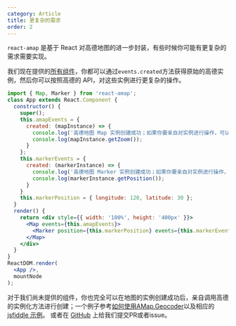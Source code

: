 ```yaml
---
category: Article
title: 更复杂的需求
order: 2
---
```


`react-amap` 是基于 React 对高德地图的进一步封装，有些时候你可能有更复杂的需求需要实现。

我们现在提供的[所有组件](/components/about)，你都可以通过`events.created`方法获得原始的高德实例，然后你可以按照高德的 API，对这些实例进行更复杂的操作。

```jsx
import { Map, Marker } from 'react-amap';
class App extends React.Component {
  constructor() {
    super();
    this.amapEvents = {
      created: (mapInstance) => {
        console.log('高德地图 Map 实例创建成功；如果你要亲自对实例进行操作，可以从这里开始。比如：');
        console.log(mapInstance.getZoom());
      }
    };
    this.markerEvents = {
      created: (markerInstance) => {
        console.log('高德地图 Marker 实例创建成功；如果你要亲自对实例进行操作，可以从这里开始。比如：');
        console.log(markerInstance.getPosition());
      }
    }
    this.markerPosition = { longitude: 120, latitude: 30 };
  }
  render() {
    return <div style={{ width: '100%', height: '400px' }}>
      <Map events={this.amapEvents}>
        <Marker position={this.markerPosition} events={this.markerEvents} />
      </Map>
    </div>
  }
}
ReactDOM.render(
  <App />,
  mountNode
);
```

对于我们尚未提供的组件，你也完全可以在地图的实例创建成功后，亲自调用高德的实例化方法进行创建；一个例子参考[如何使用AMap.Geocoder](https://github.com/ElemeFE/react-amap/issues/12)以及相应的 [jsfiddle 示例](https://jsfiddle.net/h4u8mdng/14/)。
或者在 [GitHub](https://github.com/ElemeFE/react-amap) 上给我们提交PR或者issue。

